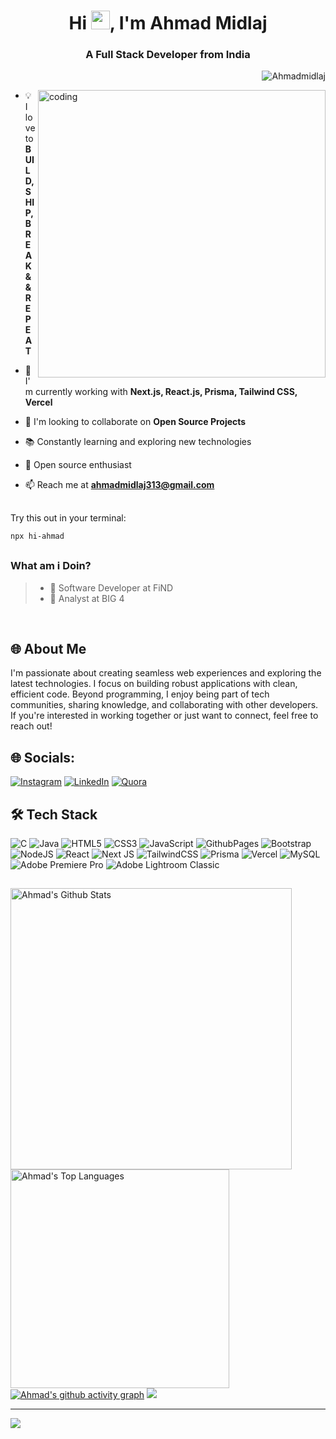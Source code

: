 <h1 align="center">Hi <img src="https://raw.githubusercontent.com/MartinHeinz/MartinHeinz/master/wave.gif" width="30px">, I'm Ahmad Midlaj</h1>
<h3 align="center">A Full Stack Developer from India</h3>

<p align="right"> <img src="https://komarev.com/ghpvc/?username=Ahmadmidlaj&label=Profile%20views&color=d4b3df&style=flat-square" alt="Ahmadmidlaj" /> </p>

<img align="right" alt="coding" height="460px" src="https://github.com/user-attachments/assets/11f034a0-fe3c-4152-ac0d-56263e5162e5">

- 💡 I love to **BUILD, SHIP, BREAK && REPEAT**

- 🚀 I'm currently working with **Next.js, React.js, Prisma, Tailwind CSS, Vercel**

- 🤝 I'm looking to collaborate on **Open Source Projects**

- 📚 Constantly learning and exploring new technologies

- 🌟 Open source enthusiast

- 📫 Reach me at **ahmadmidlaj313@gmail.com**

##
Try this out in your terminal:
```bash
npx hi-ahmad
```

## 
### What am i Doin?

> - 🎯 Software Developer at FiND
> - 📝 Analyst at BIG 4

<br />

<h2 align="left">🌐 About Me </h2>

I'm passionate about creating seamless web experiences and exploring the latest technologies. I focus on building robust applications with clean, efficient code. Beyond programming, I enjoy being part of tech communities, sharing knowledge, and collaborating with other developers. If you're interested in working together or just want to connect, feel free to reach out!

## 🌐 Socials:
[![Instagram](https://img.shields.io/badge/Instagram-%23E4405F.svg?logo=Instagram&logoColor=white)](https://instagram.com/midlaj_bk) 
[![LinkedIn](https://img.shields.io/badge/LinkedIn-%230077B5.svg?logo=linkedin&logoColor=white)](https://linkedin.com/in/ahmad-midlaj-5b325526b/) 
[![Quora](https://img.shields.io/badge/Quora-%23B92B27.svg?logo=Quora&logoColor=white)](https://quora.com/profile/MIDLAJ-AHMAD) 

<h2 align="left">🛠️ Tech Stack</h2>

![C](https://img.shields.io/badge/c-%2300599C.svg?style=for-the-badge&logo=c&logoColor=white) 
![Java](https://img.shields.io/badge/java-%23ED8B00.svg?style=for-the-badge&logo=openjdk&logoColor=white) 
![HTML5](https://img.shields.io/badge/html5-%23E34F26.svg?style=for-the-badge&logo=html5&logoColor=white) 
![CSS3](https://img.shields.io/badge/css3-%231572B6.svg?style=for-the-badge&logo=css3&logoColor=white) 
![JavaScript](https://img.shields.io/badge/javascript-%23323330.svg?style=for-the-badge&logo=javascript&logoColor=%23F7DF1E) 
![GithubPages](https://img.shields.io/badge/github%20pages-121013?style=for-the-badge&logo=github&logoColor=white) 
![Bootstrap](https://img.shields.io/badge/bootstrap-%238511FA.svg?style=for-the-badge&logo=bootstrap&logoColor=white) 
![NodeJS](https://img.shields.io/badge/node.js-6DA55F?style=for-the-badge&logo=node.js&logoColor=white) 
![React](https://img.shields.io/badge/react-%2320232a.svg?style=for-the-badge&logo=react&logoColor=%2361DAFB) 
![Next JS](https://img.shields.io/badge/Next-black?style=for-the-badge&logo=next.js&logoColor=white)
![TailwindCSS](https://img.shields.io/badge/tailwindcss-%2338B2AC.svg?style=for-the-badge&logo=tailwind-css&logoColor=white)
![Prisma](https://img.shields.io/badge/Prisma-3982CE?style=for-the-badge&logo=Prisma&logoColor=white)
![Vercel](https://img.shields.io/badge/vercel-%23000000.svg?style=for-the-badge&logo=vercel&logoColor=white)
![MySQL](https://img.shields.io/badge/mysql-%2300000f.svg?style=for-the-badge&logo=mysql&logoColor=white) 
![Adobe Premiere Pro](https://img.shields.io/badge/Adobe%20Premiere%20Pro-9999FF.svg?style=for-the-badge&logo=Adobe%20Premiere%20Pro&logoColor=white) 
![Adobe Lightroom Classic](https://img.shields.io/badge/Adobe%20Lightroom%20Classic-31A8FF.svg?style=for-the-badge&logo=Adobe%20Lightroom%20Classic&logoColor=white)


##

<a href="https://github.com/Ahmadmidlaj/github-readme-stats"><img alt="Ahmad's Github Stats" src="https://github-readme-stats.vercel.app/api?username=Ahmadmidlaj&theme=gruvbox&hide_border=true&include_all_commits=true&count_private=true" width="450" /></a>
<a href="https://github.com/Ahmadmidlaj/github-readme-stats"><img alt="Ahmad's Top Languages" src="https://github-readme-stats.vercel.app/api/top-langs/?username=Ahmadmidlaj&theme=gruvbox&hide_border=true&include_all_commits=true&count_private=true&layout=compact" width="350" /></a>
[![Ahmad's github activity graph](https://github-readme-activity-graph.vercel.app/graph?username=Ahmadmidlaj&theme=gruvbox)](https://github.com/ashutosh00710/github-readme-activity-graph)
![](https://github-readme-streak-stats.herokuapp.com/?user=Ahmadmidlaj&theme=gruvbox&hide_border=true)

---

[![](https://visitcount.itsvg.in/api?id=Ahmadmidlaj&icon=0&color=0)](https://visitcount.itsvg.in)
